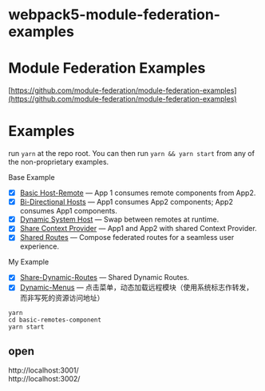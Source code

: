 # webpack5-module-federation-examples
# Module Federation Examples
[https://github.com/module-federation/module-federation-examples](https://github.com/module-federation/module-federation-examples)



# Examples
run `yarn` at the repo root. 
You can then run `yarn && yarn start` from any of the non-proprietary examples.

Base Example
- [x] [Basic Host-Remote](./basic-host-remote/README.md) &mdash; App 1 consumes remote components from App2.
- [x] [Bi-Directional Hosts](./bi-directional/README.md) &mdash; App1 consumes App2 components; App2 consumes App1 components.
- [x] [Dynamic System Host](./dynamic-system-host/README.md) &mdash; Swap between remotes at runtime.
- [x] [Share Context Provider](./shared-context/README.md) &mdash; App1 and App2 with shared Context Provider.
- [x] [Shared Routes](./shared-routes2) &mdash; Compose federated routes for a seamless user experience.

My Example
- [x] [Share-Dynamic-Routes](./shared-dynamic-routes/README.md) &mdash; Shared Dynamic Routes.
- [x] [Dynamic-Menus](./dynamic-menus/README.md) &mdash; 点击菜单，动态加载远程模块（使用系统标志作转发，而非写死的资源访问地址）

```
yarn 
cd basic-remotes-component
yarn start
```
## open  
http://localhost:3001/  
http://localhost:3002/   